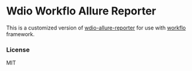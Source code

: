 Wdio Workflo Allure Reporter
===========

This is a customized version of [wdio-allure-reporter](https://github.com/webdriverio/wdio-allure-reporter) for use with [workflo](https://github.com/flohil/workflo) framework.

### License

MIT